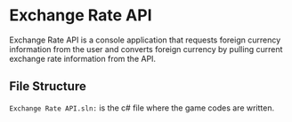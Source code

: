 # Exchange Rate API  
Exchange Rate API is a console application that requests foreign currency information from the user 
and converts foreign currency by pulling current exchange rate information from the API.

## File Structure  
`Exchange Rate API.sln:` is the c# file where the game codes are written.
